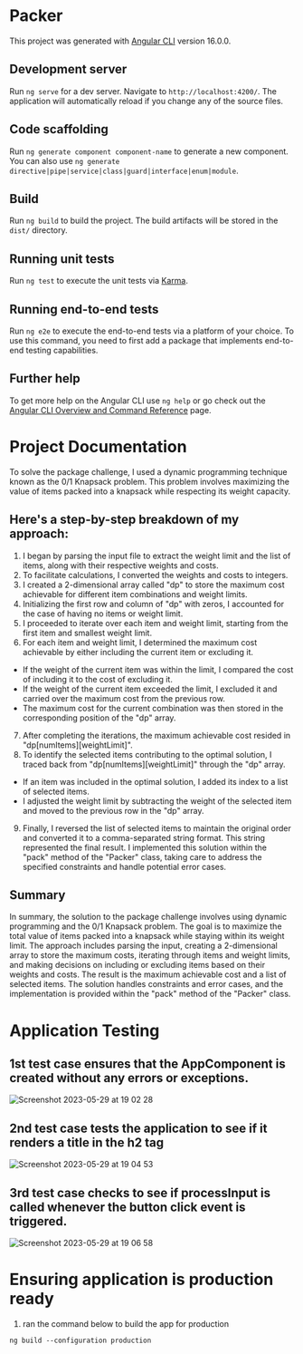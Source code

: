 # Packer

This project was generated with [Angular CLI](https://github.com/angular/angular-cli) version 16.0.0.

## Development server

Run `ng serve` for a dev server. Navigate to `http://localhost:4200/`. The application will automatically reload if you change any of the source files.

## Code scaffolding

Run `ng generate component component-name` to generate a new component. You can also use `ng generate directive|pipe|service|class|guard|interface|enum|module`.

## Build

Run `ng build` to build the project. The build artifacts will be stored in the `dist/` directory.

## Running unit tests

Run `ng test` to execute the unit tests via [Karma](https://karma-runner.github.io).

## Running end-to-end tests

Run `ng e2e` to execute the end-to-end tests via a platform of your choice. To use this command, you need to first add a package that implements end-to-end testing capabilities.

## Further help

To get more help on the Angular CLI use `ng help` or go check out the [Angular CLI Overview and Command Reference](https://angular.io/cli) page.


# Project Documentation
To solve the package challenge, I used a dynamic programming technique known as the 0/1 Knapsack problem. This problem involves maximizing the value of items packed into a knapsack while respecting its weight capacity.

## Here's a step-by-step breakdown of my approach:
1.	I began by parsing the input file to extract the weight limit and the list of items, along with their respective weights and costs.
2.	To facilitate calculations, I converted the weights and costs to integers.
3.	I created a 2-dimensional array called "dp" to store the maximum cost achievable for different item combinations and weight limits.
4.	Initializing the first row and column of "dp" with zeros, I accounted for the case of having no items or weight limit.
5.	I proceeded to iterate over each item and weight limit, starting from the first item and smallest weight limit.
6.	For each item and weight limit, I determined the maximum cost achievable by either including the current item or excluding it.
  - If the weight of the current item was within the limit, I compared the cost of including it to the cost of excluding it.
  - If the weight of the current item exceeded the limit, I excluded it and carried over the maximum cost from the previous row.
  - The maximum cost for the current combination was then stored in the corresponding position of the "dp" array.
7.	After completing the iterations, the maximum achievable cost resided in "dp[numItems][weightLimit]".
8.	To identify the selected items contributing to the optimal solution, I traced back from "dp[numItems][weightLimit]" through the "dp" array.
  - If an item was included in the optimal solution, I added its index to a list of selected items.
  - I adjusted the weight limit by subtracting the weight of the selected item and moved to the previous row in the "dp" array.
9.	Finally, I reversed the list of selected items to maintain the original order and converted it to a comma-separated string format. This string represented the final result.
I implemented this solution within the "pack" method of the "Packer" class, taking care to address the specified constraints and handle potential error cases.
## Summary
In summary, the solution to the package challenge involves using dynamic programming and the 0/1 Knapsack problem. The goal is to maximize the total value of items packed into a knapsack while staying within its weight limit. The approach includes parsing the input, creating a 2-dimensional array to store the maximum costs, iterating through items and weight limits, and making decisions on including or excluding items based on their weights and costs. The result is the maximum achievable cost and a list of selected items. The solution handles constraints and error cases, and the implementation is provided within the "pack" method of the "Packer" class.

# Application Testing

## 1st test case ensures that the AppComponent is created without any errors or exceptions. 
![Screenshot 2023-05-29 at 19 02 28](https://github.com/GivenCingco/packerApplication/assets/50238769/ad942c7e-147a-4deb-a8de-ddf063facb3e)

## 2nd test case tests the application to see if it renders a title in the h2 tag

![Screenshot 2023-05-29 at 19 04 53](https://github.com/GivenCingco/packerApplication/assets/50238769/53d900ff-770e-4f65-af79-7cf134b0b2d3)

## 3rd test case checks to see if processInput is called whenever the button click event is triggered.

![Screenshot 2023-05-29 at 19 06 58](https://github.com/GivenCingco/packerApplication/assets/50238769/01d72413-4823-4680-98cc-de8cf66531ac)

# Ensuring application is production ready
1. ran the command below to build the app for production
```
ng build --configuration production    
```





